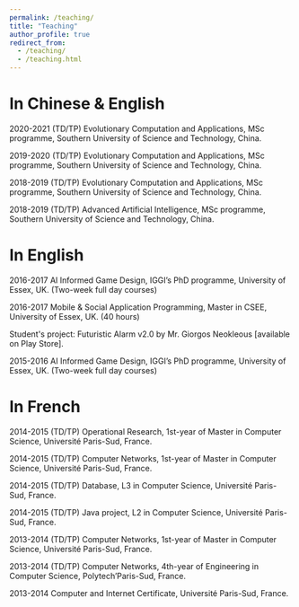 ```yaml
---
permalink: /teaching/
title: "Teaching"
author_profile: true
redirect_from: 
  - /teaching/
  - /teaching.html
---
```


In Chinese & English
=====

2020-2021 (TD/TP) Evolutionary Computation and Applications, MSc programme, Southern University of Science and Technology, China.

2019-2020 (TD/TP) Evolutionary Computation and Applications, MSc programme, Southern University of Science and Technology, China.

2018-2019 (TD/TP) Evolutionary Computation and Applications, MSc programme, Southern University of Science and Technology, China.

2018-2019 (TD/TP) Advanced Artificial Intelligence, MSc programme, Southern University of Science and Technology, China.

In English
=====

2016-2017 AI Informed Game Design, IGGI’s PhD programme, University of Essex, UK. (Two-week full day courses)

2016-2017 Mobile & Social Application Programming, Master in CSEE, University of Essex, UK. (40 hours)

Student's project: Futuristic Alarm v2.0 by Mr. Giorgos Neokleous [available on Play Store].

2015-2016 AI Informed Game Design, IGGI’s PhD programme, University of Essex, UK. (Two-week full day courses)

In French
=====

2014-2015 (TD/TP) Operational Research, 1st-year of Master in Computer Science, Université Paris-Sud, France.

2014-2015 (TD/TP) Computer Networks, 1st-year of Master in Computer Science, Université Paris-Sud, France.

2014-2015 (TD/TP) Database, L3 in Computer Science, Université Paris-Sud, France.

2014-2015 (TD/TP) Java project, L2 in Computer Science, Université Paris-Sud, France.

2013-2014 (TD/TP) Computer Networks, 1st-year of Master in Computer Science, Université Paris-Sud, France.

2013-2014 (TD/TP) Computer Networks, 4th-year of Engineering in Computer Science, Polytech’Paris-Sud, France.

2013-2014 Computer and Internet Certificate, Université Paris-Sud, France.
